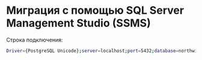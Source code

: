 #  Миграция с помощью SQL Server Management Studio (SSMS)
Строка подключения:
```bash
Driver={PostgreSQL Unicode};server=localhost;port=5432;database=northwind;uid=postgres;pwd=Y6_kgk2Us
```